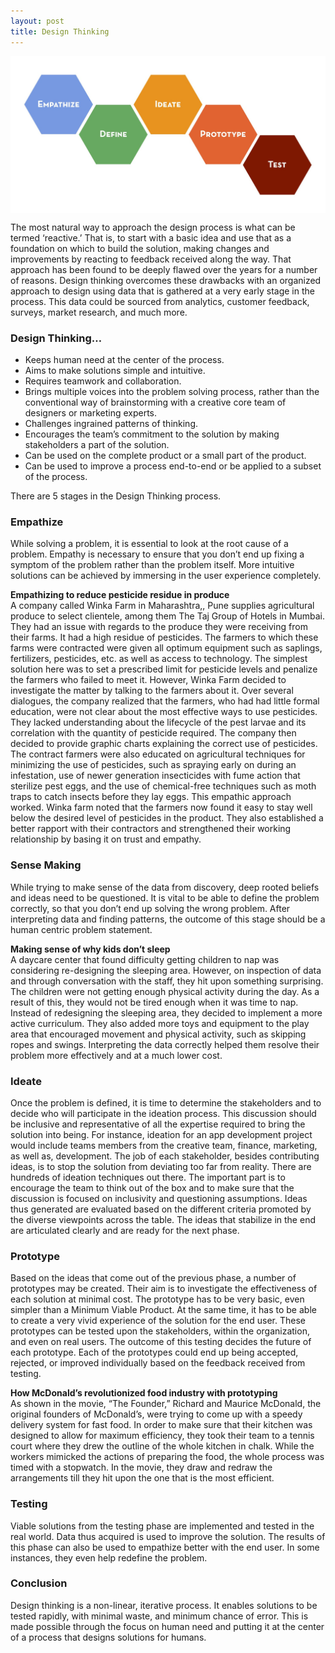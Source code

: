 ```yaml
---
layout: post
title: Design Thinking
---
```


<img style="display: block; margin: auto;" alt="Design Thinking Process" title="Design Thinking Process" src="/images/design-thinking-process.jpg">

The most natural way to approach the design process is what can be termed ‘reactive.’ That is, to start with a basic idea and use that as a foundation on which to build the solution, making changes and improvements by reacting to feedback received along the way. That approach has been found to be deeply flawed over the years for a number of reasons. Design thinking overcomes these drawbacks with an organized approach to design using data that is gathered at a very early stage in the process. This data could be sourced from analytics, customer feedback, surveys, market research, and much more.



### Design Thinking…
* Keeps human need at the center of the process.
* Aims to make solutions simple and intuitive.
* Requires teamwork and collaboration.
* Brings multiple voices into the problem solving process, rather than the conventional way of brainstorming with a creative core team of designers or marketing experts.
* Challenges ingrained patterns of thinking.
* Encourages the team’s commitment to the solution by making stakeholders a part of the solution.
* Can be used on the complete product or a small part of the product.
* Can be used to improve a process end-to-end or be applied to a subset of the process.





There are 5 stages in the Design Thinking process.
### Empathize
While solving a problem, it is essential to look at the root cause of a problem. Empathy is necessary to ensure that you don’t end up fixing a symptom of the problem rather than the problem itself. More intuitive solutions can be achieved by immersing in the user experience completely.

**Empathizing to reduce pesticide residue in produce**
<br/>
A company called Winka Farm in Maharashtra,, Pune supplies agricultural produce to select clientele, among them The Taj Group of Hotels in Mumbai. They had an issue with regards to the produce they were receiving from their farms. It had a high residue of pesticides. The farmers to which these farms were contracted were given all optimum equipment such as saplings, fertilizers, pesticides, etc. as well as access to technology.
The simplest solution here was to set a prescribed limit for pesticide levels and penalize the farmers who failed to meet it. However, Winka Farm decided to investigate the matter by talking to the farmers about it. Over several dialogues, the company realized that the farmers, who had had little formal education, were not clear about the most effective ways to use pesticides. They lacked understanding about the lifecycle of the pest larvae and its correlation with the quantity of pesticide required. 
The company then decided to provide graphic charts explaining the correct use of pesticides. The contract farmers were also educated on agricultural techniques for minimizing the use of pesticides, such as spraying early on during an infestation, use of newer generation insecticides with fume action that sterilize pest eggs, and the use of chemical-free techniques such as moth traps to catch insects before they lay eggs. This empathic approach worked. Winka farm noted that the farmers now found it easy to stay well below the desired level of pesticides in the product. They also established a better rapport with their contractors and strengthened their working relationship by basing it on trust and empathy.


### Sense Making
While trying to make sense of the data from discovery, deep rooted beliefs and ideas need to be questioned.  It is vital to be able to define the problem correctly, so that you don’t end up solving the wrong problem. After interpreting data and finding patterns, the outcome of this stage should be a human centric problem statement.  

**Making sense of why kids don’t sleep**
<br/>
A daycare center that found difficulty getting children to nap was considering re-designing the sleeping area. However, on inspection of data and through conversation with the staff, they hit upon something surprising. The children were not getting enough physical activity during the day. As a result of this, they would not be tired enough when it was time to nap. Instead of redesigning the sleeping area, they decided to implement a more active curriculum. They also added more toys and equipment to the play area that encouraged movement and physical activity, such as skipping ropes and swings. Interpreting the data correctly helped them resolve their problem more effectively and at a much lower cost.




### Ideate
Once the problem is defined, it is time to determine the stakeholders and to decide who will participate in the ideation process. This discussion should be inclusive and representative of all the expertise required to bring the solution into being. For instance, ideation for an app development project would include teams members from the creative team, finance, marketing, as well as, development. The job of each stakeholder, besides contributing ideas, is to stop the solution from deviating too far from reality.
There are hundreds of ideation techniques out there. The important part is to encourage the team to think out of the box and to make sure that the discussion is focused on inclusivity and questioning assumptions. Ideas thus generated are evaluated based on the different criteria promoted by the diverse viewpoints across the table. The ideas that stabilize in the end are articulated clearly and are ready for the next phase.





### Prototype
Based on the ideas that come out of the previous phase, a number of prototypes may be created. Their aim is to investigate the effectiveness of each solution at minimal cost. The prototype has to be very basic, even simpler than a Minimum Viable Product. At the same time, it has to be able to create a very vivid experience of the solution for the end user. These prototypes can be tested upon the stakeholders, within the organization, and even on real users. The outcome of this testing decides the future of each prototype. Each of the prototypes could end up being accepted, rejected, or improved individually based on the feedback received from testing.

**How McDonald’s revolutionized food industry with prototyping**
<br/>
As shown in the movie, “The Founder,” Richard and Maurice McDonald, the original founders of McDonald’s, were trying to come up with a speedy delivery system for fast food. In order to make sure that their kitchen was designed to allow for maximum efficiency, they took their team to a tennis court where they drew the outline of the whole kitchen in chalk. While the workers mimicked the actions of preparing the food, the whole process was timed with a stopwatch. In the movie, they draw and redraw the arrangements till they hit upon the one that is the most efficient.





### Testing
Viable solutions from the testing phase are implemented and tested in the real world. Data thus acquired is used to improve the solution. The results of this phase can also be used to empathize better with the end user. In some instances, they even help redefine the problem.



### Conclusion
Design thinking is a non-linear, iterative process. It enables solutions to be tested rapidly, with minimal waste, and minimum chance of error. This is made possible through the focus on human need and putting it at the center of a process that designs solutions for humans.

 
